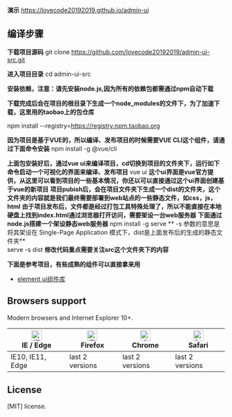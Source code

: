 **演示** https://lovecode20192019.github.io/admin-ui

## 编译步骤

**下载项目源码**
git clone https://github.com/lovecode20192019/admin-ui-src.git

**进入项目目录**
cd admin-ui-src

**安装依赖，注意：请先安装node.js,因为所有的依赖包都需通过npm自动下载**

**下载完成后会在项目的根目录下生成一个node_modules的文件下，为了加速下载，这里用的taobao上的包仓库**

npm install --registry=https://registry.npm.taobao.org

**因为项目是基于VUE的，所以编译、发布项目的时候需要VUE CLI这个组件，请通过下面命令安装**
npm install -g @vue/cli

**上面包安装好后，通过vue ui来编译项目，cd切换到项目的文件夹下，运行如下命令启动一个可视化的界面来编译、发布项目**
vue ui
**这个ui界面是vue官方提供，从这里可以看到项目的一些基本情况，你还以可以直接通过这个ui界面创建基于vue的新项目**
**项目pubish后，会在项目文件夹下生成一个dist的文件夹，这个文件夹的内容就是我们最终需要部署到web站点的一些静态文件，如css，js，html**
**由于项目发布后，文件都是经过打包工具特殊处理了，所以不能直接在本地硬盘上找到index.html通过浏览器打开访问，需要架设一台web服务器**
**下面通过node.js搭建一个架设静态web服务器**
npm install -g serve 
** -s 参数的意思是将其架设在 Single-Page Application 模式下，dist是上面发布后的生成的静态文件夹**  
serve -s dist
**修改代码重点需要关注src这个文件夹下的内容**

**下面是参考项目，有些成熟的组件可以直接拿来用**

- [element ui组件库](https://element.eleme.cn/#/zh-CN)

## Browsers support

Modern browsers and Internet Explorer 10+.

| [<img src="https://raw.githubusercontent.com/alrra/browser-logos/master/src/edge/edge_48x48.png" alt="IE / Edge" width="24px" height="24px" />](http://godban.github.io/browsers-support-badges/)</br>IE / Edge | [<img src="https://raw.githubusercontent.com/alrra/browser-logos/master/src/firefox/firefox_48x48.png" alt="Firefox" width="24px" height="24px" />](http://godban.github.io/browsers-support-badges/)</br>Firefox | [<img src="https://raw.githubusercontent.com/alrra/browser-logos/master/src/chrome/chrome_48x48.png" alt="Chrome" width="24px" height="24px" />](http://godban.github.io/browsers-support-badges/)</br>Chrome | [<img src="https://raw.githubusercontent.com/alrra/browser-logos/master/src/safari/safari_48x48.png" alt="Safari" width="24px" height="24px" />](http://godban.github.io/browsers-support-badges/)</br>Safari |
| --------- | --------- | --------- | --------- |
| IE10, IE11, Edge| last 2 versions| last 2 versions| last 2 versions

## License

[MIT] license.


